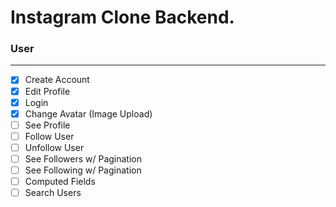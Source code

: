 # Instagram Clone Backend.

### User
___
- [X] Create Account
- [X] Edit Profile
- [X] Login
- [X] Change Avatar (Image Upload)
- [ ] See Profile
- [ ] Follow User
- [ ] Unfollow User
- [ ] See Followers w/ Pagination
- [ ] See Following w/ Pagination
- [ ] Computed Fields
- [ ] Search Users